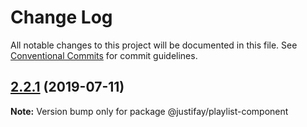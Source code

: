 # Change Log

All notable changes to this project will be documented in this file.
See [Conventional Commits](https://conventionalcommits.org) for commit guidelines.

## [2.2.1](https://github.com/justifaycoop/stream2own/compare/@justifay/playlist-component@2.1.0...@justifay/playlist-component@2.2.1) (2019-07-11)

**Note:** Version bump only for package @justifay/playlist-component

